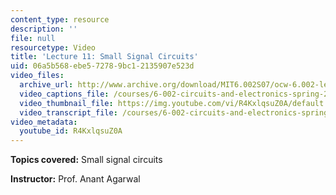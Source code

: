 ```yaml
---
content_type: resource
description: ''
file: null
resourcetype: Video
title: 'Lecture 11: Small Signal Circuits'
uid: 06a5b568-ebe5-7278-9bc1-2135907e523d
video_files:
  archive_url: http://www.archive.org/download/MIT6.002S07/ocw-6.002-lec-mit-10250-14oct2003-220k.mp4
  video_captions_file: /courses/6-002-circuits-and-electronics-spring-2007/853631ee24e257caa1210c24c3541894_R4KxlqsuZ0A.vtt
  video_thumbnail_file: https://img.youtube.com/vi/R4KxlqsuZ0A/default.jpg
  video_transcript_file: /courses/6-002-circuits-and-electronics-spring-2007/0c685c55c65225543fe56ee2b831975e_R4KxlqsuZ0A.pdf
video_metadata:
  youtube_id: R4KxlqsuZ0A
---
```


**Topics covered:** Small signal circuits

**Instructor:** Prof. Anant Agarwal